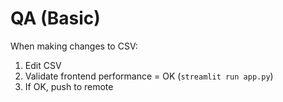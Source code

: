 # QA (Basic)

When making changes to CSV:

1) Edit CSV
2) Validate frontend performance = OK (`streamlit run app.py`)  
3) If OK, push to remote 